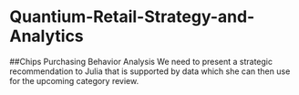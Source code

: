# Quantium-Retail-Strategy-and-Analytics
##Chips Purchasing Behavior Analysis
We need to present a strategic recommendation to Julia that is supported by data which she can then use for the upcoming category review.

